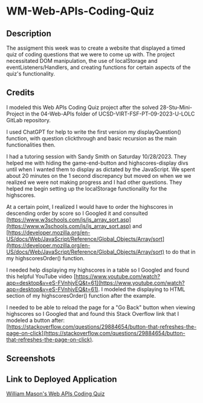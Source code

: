 # WM-Web-APIs-Coding-Quiz

## Description ##
The assigment this week was to create a website that displayed a timed quiz of coding questions that we were to come up with. The project necessitated DOM manipulation, the use of localStorage and eventListeners/Handlers, and creating functions for certain aspects of the quiz's functionality.

## Credits ##
I modeled this Web APIs Coding Quiz project after the solved 28-Stu-Mini-Project in the 04-Web-APIs folder of UCSD-VIRT-FSF-PT-09-2023-U-LOLC GitLab repository.

I used ChatGPT for help to write the first version my displayQuestion() function, with question clickthrough and basic recursion as the main functionalities then.

I had a tutoring session with Sandy Smith on Saturday 10/28/2023. They helped me with hiding the game-end-button and highscores-display divs until when I wanted them to display as dictated by the JavaScript. We spent about 20 minutes on the 1 second discrepancy but moved on when we we realized we were not making progress and I had other questions. They helped me begin setting up the localStorage functionality for the highscores.

At a certain point, I realized I would have to order the highscores in descending order by score so I Googled it and consulted [https://www.w3schools.com/js/js_array_sort.asp](https://www.w3schools.com/js/js_array_sort.asp) and [https://developer.mozilla.org/en-US/docs/Web/JavaScript/Reference/Global_Objects/Array/sort](https://developer.mozilla.org/en-US/docs/Web/JavaScript/Reference/Global_Objects/Array/sort) to do that in my highscoresOrder() function.

I needed help displaying my highscores in a table so I Googled and found this helpful YouTube video [https://www.youtube.com/watch?app=desktop&v=eS-FVnhjvEQ&t=61](https://www.youtube.com/watch?app=desktop&v=eS-FVnhjvEQ&t=61). I modeled the displaying to HTML section of my highscoresOrder() function after the example.

I needed to be able to reload the page for a "Go Back" button when viewing highscores so I Googled that and found this Stack Overflow link that I modeled a button after: [https://stackoverflow.com/questions/29884654/button-that-refreshes-the-page-on-click](https://stackoverflow.com/questions/29884654/button-that-refreshes-the-page-on-click).


## Screenshots ##


## Link to Deployed Application ##
[William Mason's Web APIs Coding Quiz](https://wmason1997.github.io/WM-Web-APIs-Coding-Quiz/)